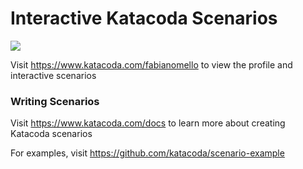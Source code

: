 # Interactive Katacoda Scenarios

[![](http://shields.katacoda.com/katacoda/fabianomello/count.svg)](https://www.katacoda.com/fabianomello "Get your profile on Katacoda.com")

Visit https://www.katacoda.com/fabianomello to view the profile and interactive scenarios

### Writing Scenarios
Visit https://www.katacoda.com/docs to learn more about creating Katacoda scenarios

For examples, visit https://github.com/katacoda/scenario-example
